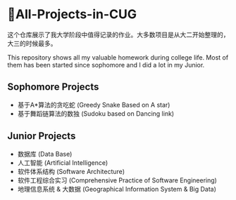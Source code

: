

# :calendar:All-Projects-in-CUG

这个仓库展示了我大学阶段中值得记录的作业。大多数项目是从大二开始整理的，大三的时候最多。

This repository shows all my valuable homework during college life. Most of them has been started since sophomore and I did a lot in my Junior. 



## Sophomore Projects

- 基于A*算法的贪吃蛇 (Greedy Snake Based on A star)
- 基于舞蹈链算法的数独 (Sudoku based on Dancing link)



## Junior Projects

- 数据库 (Data Base)
- 人工智能 (Artificial Intelligence)
- 软件体系结构 (Software Architecture)
- 软件工程综合实习 (Comprehensive Practice of Software Engineering)
- 地理信息系统 & 大数据 (Geographical Information System & Big Data)



